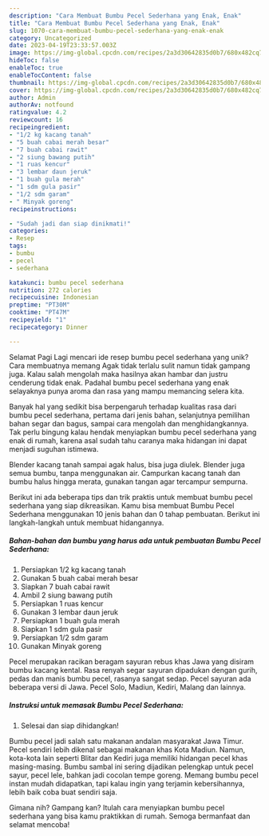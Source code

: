 ```yaml
---
description: "Cara Membuat Bumbu Pecel Sederhana yang Enak, Enak"
title: "Cara Membuat Bumbu Pecel Sederhana yang Enak, Enak"
slug: 1070-cara-membuat-bumbu-pecel-sederhana-yang-enak-enak
category: Uncategorized
date: 2023-04-19T23:33:57.003Z
image: https://img-global.cpcdn.com/recipes/2a3d30642835d0b7/680x482cq70/bumbu-pecel-sederhana-foto-resep-utama.jpg
hideToc: false
enableToc: true
enableTocContent: false
thumbnail: https://img-global.cpcdn.com/recipes/2a3d30642835d0b7/680x482cq70/bumbu-pecel-sederhana-foto-resep-utama.jpg
cover: https://img-global.cpcdn.com/recipes/2a3d30642835d0b7/680x482cq70/bumbu-pecel-sederhana-foto-resep-utama.jpg
author: Admin
authorAv: notfound
ratingvalue: 4.2
reviewcount: 16
recipeingredient:
- "1/2 kg kacang tanah"
- "5 buah cabai merah besar"
- "7 buah cabai rawit"
- "2 siung bawang putih"
- "1 ruas kencur"
- "3 lembar daun jeruk"
- "1 buah gula merah"
- "1 sdm gula pasir"
- "1/2 sdm garam"
- " Minyak goreng"
recipeinstructions:

- "Sudah jadi dan siap dinikmati!"
categories:
- Resep
tags:
- bumbu
- pecel
- sederhana

katakunci: bumbu pecel sederhana 
nutrition: 272 calories
recipecuisine: Indonesian
preptime: "PT30M"
cooktime: "PT47M"
recipeyield: "1"
recipecategory: Dinner

---
```



Selamat Pagi Lagi mencari ide resep bumbu pecel sederhana yang unik? Cara membuatnya memang Agak tidak terlalu sulit namun tidak gampang juga. Kalau salah mengolah maka hasilnya akan hambar dan justru cenderung tidak enak. Padahal bumbu pecel sederhana yang enak selayaknya punya aroma dan rasa yang mampu memancing selera kita.


Banyak hal yang sedikit bisa berpengaruh terhadap kualitas rasa dari bumbu pecel sederhana, pertama dari jenis bahan, selanjutnya pemilihan bahan segar dan bagus, sampai cara mengolah dan menghidangkannya. Tak perlu bingung kalau hendak menyiapkan bumbu pecel sederhana yang enak di rumah, karena asal sudah tahu caranya maka hidangan ini dapat menjadi suguhan istimewa.

Blender kacang tanah sampai agak halus, bisa juga diulek. Blender juga semua bumbu, tanpa menggunakan air. Campurkan kacang tanah dan bumbu halus hingga merata, gunakan tangan agar tercampur sempurna.


Berikut ini ada beberapa tips dan trik praktis untuk membuat bumbu pecel sederhana yang siap dikreasikan. Kamu bisa membuat Bumbu Pecel Sederhana menggunakan 10 jenis bahan dan 0 tahap pembuatan. Berikut ini langkah-langkah untuk membuat hidangannya.

<!--inarticleads1-->

##### Bahan-bahan dan bumbu yang harus ada untuk pembuatan Bumbu Pecel Sederhana:

1. Persiapkan 1/2 kg kacang tanah
1. Gunakan 5 buah cabai merah besar
1. Siapkan 7 buah cabai rawit
1. Ambil 2 siung bawang putih
1. Persiapkan 1 ruas kencur
1. Gunakan 3 lembar daun jeruk
1. Persiapkan 1 buah gula merah
1. Siapkan 1 sdm gula pasir
1. Persiapkan 1/2 sdm garam
1. Gunakan  Minyak goreng


Pecel merupakan racikan beragam sayuran rebus khas Jawa yang disiram bumbu kacang kental. Rasa renyah segar sayuran dipadukan dengan gurih, pedas dan manis bumbu pecel, rasanya sangat sedap. Pecel sayuran ada beberapa versi di Jawa. Pecel Solo, Madiun, Kediri, Malang dan lainnya. 

<!--inarticleads2-->

##### Instruksi untuk memasak Bumbu Pecel Sederhana:


1. Selesai dan siap dihidangkan!

Bumbu pecel jadi salah satu makanan andalan masyarakat Jawa Timur. Pecel sendiri lebih dikenal sebagai makanan khas Kota Madiun. Namun, kota-kota lain seperti Blitar dan Kediri juga memiliki hidangan pecel khas masing-masing. Bumbu sambal ini sering dijadikan pelengkap untuk pecel sayur, pecel lele, bahkan jadi cocolan tempe goreng. Memang bumbu pecel instan mudah didapatkan, tapi kalau ingin yang terjamin kebersihannya, lebih baik coba buat sendiri saja. 

Gimana nih? Gampang kan? Itulah cara menyiapkan bumbu pecel sederhana yang bisa kamu praktikkan di rumah. Semoga bermanfaat dan selamat mencoba!
